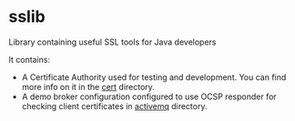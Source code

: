 # sslib

Library containing useful SSL tools for Java developers

It contains:

* A Certificate Authority used for testing and development. You can find more info on it in the [cert](cert/) directory.
* A demo broker configuration configured to use OCSP responder for checking client certificates in [activemq](activemq/) directory.



